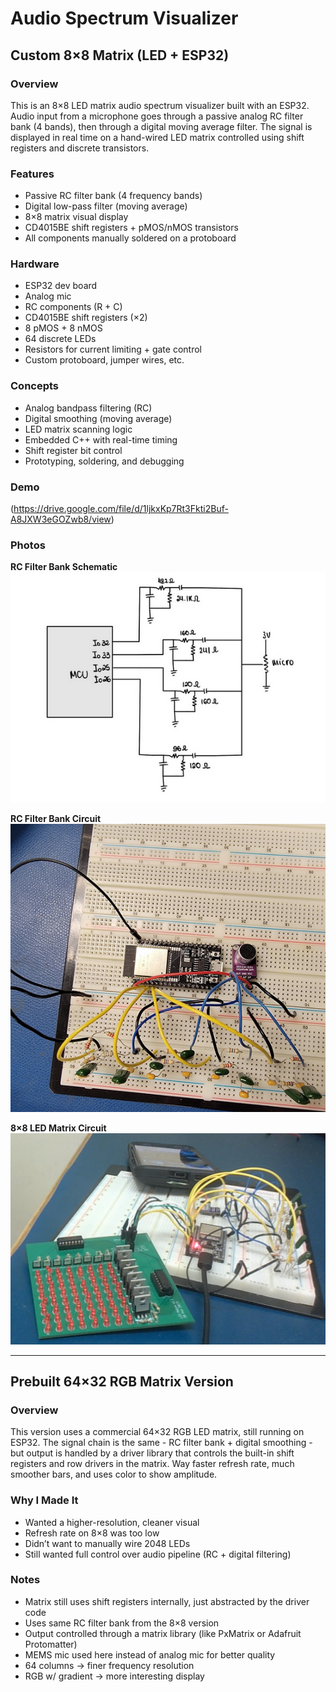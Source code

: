 # Audio Spectrum Visualizer

## Custom 8×8 Matrix (LED + ESP32)

### Overview  
This is an 8×8 LED matrix audio spectrum visualizer built with an ESP32. Audio input from a microphone goes through a passive analog RC filter bank (4 bands), then through a digital moving average filter. The signal is displayed in real time on a hand-wired LED matrix controlled using shift registers and discrete transistors.

### Features  
- Passive RC filter bank (4 frequency bands)  
- Digital low-pass filter (moving average)  
- 8×8 matrix visual display  
- CD4015BE shift registers + pMOS/nMOS transistors  
- All components manually soldered on a protoboard  

### Hardware  
- ESP32 dev board  
- Analog mic  
- RC components (R + C)  
- CD4015BE shift registers (×2)  
- 8 pMOS + 8 nMOS  
- 64 discrete LEDs  
- Resistors for current limiting + gate control  
- Custom protoboard, jumper wires, etc.

### Concepts  
- Analog bandpass filtering (RC)  
- Digital smoothing (moving average)  
- LED matrix scanning logic  
- Embedded C++ with real-time timing  
- Shift register bit control  
- Prototyping, soldering, and debugging

### Demo  
(https://drive.google.com/file/d/1ljkxKp7Rt3Fkti2Buf-A8JXW3eGOZwb8/view)

### Photos  
**RC Filter Bank Schematic**  
![RC Filter Bank Schematic](RCFilterBank_Schematic.PNG)

**RC Filter Bank Circuit**  
![RC Filter Bank Circuit](RCFilterBank_Circuit.PNG)

**8×8 LED Matrix Circuit**  
![LED Matrix 8x8 Circuit](LEDMatrix8x8_Circuit.PNG)

---

## Prebuilt 64×32 RGB Matrix Version

### Overview  
This version uses a commercial 64×32 RGB LED matrix, still running on ESP32. The signal chain is the same - RC filter bank + digital smoothing - but output is handled by a driver library that controls the built-in shift registers and row drivers in the matrix. Way faster refresh rate, much smoother bars, and uses color to show amplitude.

### Why I Made It  
- Wanted a higher-resolution, cleaner visual  
- Refresh rate on 8×8 was too low  
- Didn’t want to manually wire 2048 LEDs  
- Still wanted full control over audio pipeline (RC + digital filtering)

### Notes  
- Matrix still uses shift registers internally, just abstracted by the driver code  
- Uses same RC filter bank from the 8×8 version  
- Output controlled through a matrix library (like PxMatrix or Adafruit Protomatter)  
- MEMS mic used here instead of analog mic for better quality  
- 64 columns -> finer frequency resolution  
- RGB w/ gradient -> more interesting display

